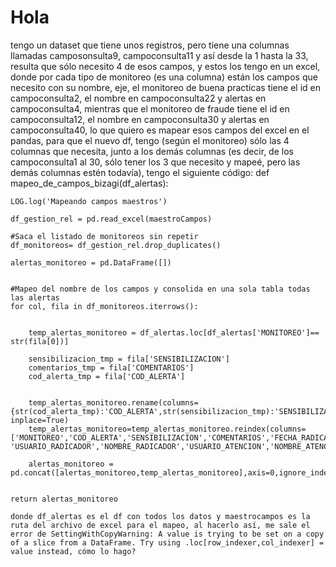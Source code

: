 # Hola
tengo un dataset que tiene unos registros, pero tiene una columnas llamadas camposonsulta9, campoconsulta11 y así desde la 1 hasta la 33, resulta que sólo necesito 4 de esos campos, y estos los tengo en un excel, donde por cada tipo de monitoreo (es una columna) están los campos que necesito con su nombre, eje, el monitoreo de buena practicas tiene el id en campoconsulta2, el nombre en campoconsulta22 y alertas en campoconsulta4, mientras que el monitoreo de fraude tiene el id en campoconsulta12, el nombre en campoconsulta30 y alertas en campoconsulta40, lo que quiero es mapear esos campos del excel en el pandas, para que el nuevo df, tengo (según el monitoreo) sólo las 4 columnas que necesita, junto a los demás columnas (es decir, de los campoconsulta1 al 30, sólo tener los 3 que necesito y mapeé, pero las demás columnas estén todavía), tengo el siguiente código:
def mapeo_de_campos_bizagi(df_alertas):
    
    LOG.log('Mapeando campos maestros')
    
    df_gestion_rel = pd.read_excel(maestroCampos)

    #Saca el listado de monitoreos sin repetir
    df_monitoreos= df_gestion_rel.drop_duplicates()       
    
    alertas_monitoreo = pd.DataFrame([])
  
    
    #Mapeo del nombre de los campos y consolida en una sola tabla todas las alertas
    for col, fila in df_monitoreos.iterrows(): 
        
        
        temp_alertas_monitoreo = df_alertas.loc[df_alertas['MONITOREO']== str(fila[0])]
        
        sensibilizacion_tmp = fila['SENSIBILIZACION']
        comentarios_tmp = fila['COMENTARIOS'] 
        cod_alerta_tmp = fila['COD_ALERTA']
        
        
        temp_alertas_monitoreo.rename(columns={str(cod_alerta_tmp):'COD_ALERTA',str(sensibilizacion_tmp):'SENSIBILIZACION',str(comentarios_tmp):'COMENTARIOS'}, inplace=True)
        temp_alertas_monitoreo=temp_alertas_monitoreo.reindex(columns=['MONITOREO','COD_ALERTA','SENSIBILIZACION','COMENTARIOS','FECHA_RADICACION','FECHA_CIERRE','COD_BIZAGI','FECHA_ALERTA_JEFE_JEFE','FECHA_ALERTA_JEFE_GH', 'USUARIO_RADICADOR','NOMBRE_RADICADOR','USUARIO_ATENCION','NOMBRE_ATENCION'])
        
        alertas_monitoreo = pd.concat([alertas_monitoreo,temp_alertas_monitoreo],axis=0,ignore_index=True)
    
    
    return alertas_monitoreo   

    donde df_alertas es el df con todos los datos y maestrocampos es la ruta del archivo de excel para el mapeo, al hacerlo así, me sale el error de SettingWithCopyWarning: A value is trying to be set on a copy of a slice from a DataFrame. Try using .loc[row_indexer,col_indexer] = value instead, cómo lo hago?
